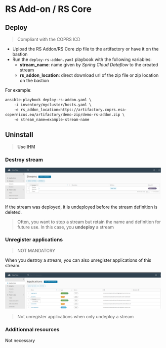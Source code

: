 # RS Add-on / RS Core

## Deploy

> Compliant with the COPRS ICD

 - Upload the RS Addon/RS Core zip file to the artifactory or have it on the bastion
 - Run the `deploy-rs-addon.yaml` playbook with the following variables:
   - **stream_name**: name given by *Spring Cloud Dataflow* to the created stream
   - **rs_addon_location**: direct download url of the zip file or zip location on the bastion

For example:
```shellsession
ansible-playbook deploy-rs-addon.yaml \
    -i inventory/mycluster/hosts.yaml \
    -e rs_addon_location=https://artifactory.coprs.esa-copernicus.eu/artifactory/demo-zip/demo-rs-addon.zip \
    -e stream_name=example-stream-name
```

## Uninstall

> **Use IHM**

### Destroy stream

![Destroy a stream](./img/destroy_stream.png)

If the stream was deployed, it is undeployed before the stream definition is deleted.

> Often, you want to stop a stream but retain the name and definition for future use. In this case, you **undeploy** a stream

### Unregister applications

> NOT MANDATORY

When you destroy a stream, you can also unregister applications of this stream.

![Unregister applications](./img/unregister_applications.png)

> Not unregister applications when only undeploy a stream

### Additionnal resources

Not necessary
